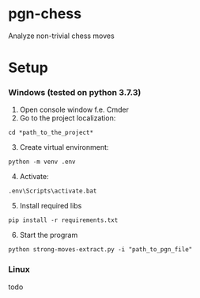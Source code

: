 # pgn-chess
Analyze non-trivial chess moves

# Setup

### Windows (tested on python 3.7.3)

1. Open console window f.e. Cmder
2. Go to the project localization:
```
cd *path_to_the_project*
``` 
3. Create virtual environment:
```
python -m venv .env
```
4. Activate:
```
.env\Scripts\activate.bat
```
5. Install required libs
```
pip install -r requirements.txt
```
6. Start the program
```
python strong-moves-extract.py -i "path_to_pgn_file"
```

### Linux

todo

